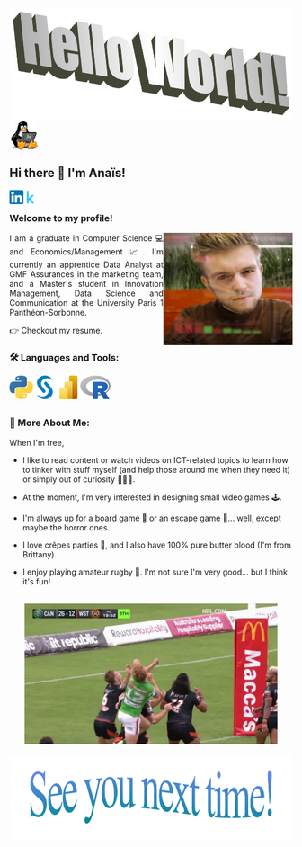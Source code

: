 <div align="center">
<img height="200" width="700" alt="" src="/assets/wordart2.png" />
</div>
<img align="center" height="50" width="50" alt="" src="/assets/tux-linux-penguin.gif" />


## Hi there 👋 I'm Anaïs!
<a href='https://www.linkedin.com/in/anais-deligny/'><img align='left' alt="linkedin" src="/assets/174857.png" height='25px'/></a>
<a href='https://www.kaggle.com/anaisdeligny'><img align='left' alt="linkedin" src="assets/5747675.webp" height='25px'/></a>

<br>

### Welcome to my profile! 

<img align="right" height="200" width="230" alt="" src="/assets/giphy.webp" />

<div align="justify">I am a graduate in Computer Science 💻 and Economics/Management 📈. I'm currently an apprentice Data Analyst at GMF Assurances in the marketing team, and a Master's student in Innovation Management, Data Science and Communication at the University Paris 1 Panthéon-Sorbonne.</div>

👉 Checkout my resume.

### 🛠️ Languages and Tools:
<a href="https://www.python.org" target="_blank"><img align="left" alt="Python" height ="42px" src="/assets/226051.webp"></a>
<a href="https://www.sas.com/fr_fr/home.html" target="_blank"><img align="left" alt="SAS" height ="42px" src="/assets/353456.webp"></a>
<a href="https://www.microsoft.com/fr-fr/power-platform/products/power-bi" target="_blank"><img align="left" alt="VSC" height ="42px" src="/assets/678966.png"></a>
<a href="https://cran.rstudio.com/index.html" target="_blank"><img align="left" alt="R" height ="42px" src="/assets/545467.png"></a>


<br>
<br> 
<br>

### 👀 More About Me:

When I'm free,

- I like to read content or watch videos on ICT-related topics to learn how to tinker with stuff myself (and help those around me when they need it) or simply out of curiosity 👨🏻‍💻.

- At the moment, I'm very interested in designing small video games 🕹️.

- I'm always up for a board game 🎲 or an escape game 🔎... well, except maybe the horror ones.

- I love crêpes parties 🥞, and I also have 100% pure butter blood (I'm from Brittany).

- I enjoy playing amateur rugby 🏈. I'm not sure I'm very good... but I think it's fun!
<br>
<div align="center">
<img height="250" width="450" alt="" src="/assets/87465.webp" />
</div>
<br>
<div align="center">
<img height="150" width="1200" alt="" src="/assets/wordart(1).png" />
</div>
<br>



<!--
**adeligny/adeligny** is a ✨ _special_ ✨ repository because its `README.md` (this file) appears on your GitHub profile.

Here are some ideas to get you started:

- 🔭 I’m currently working on ...
- 🌱 I’m currently learning ...
- 👯 I’m looking to collaborate on ...
- 🤔 I’m looking for help with ...
- 💬 Ask me about ...
- 📫 How to reach me: ...
- 😄 Pronouns: ...
- ⚡ Fun fact: ...
-->
